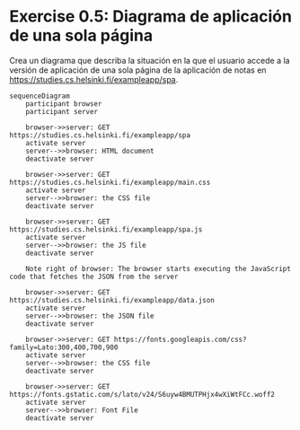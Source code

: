 # Exercise 0.5: Diagrama de aplicación de una sola página

Crea un diagrama que describa la situación en la que el usuario accede a la versión de aplicación de una sola página de la aplicación de notas en https://studies.cs.helsinki.fi/exampleapp/spa.

```mermaid
sequenceDiagram
    participant browser
    participant server

    browser->>server: GET https://studies.cs.helsinki.fi/exampleapp/spa
    activate server
    server-->>browser: HTML document
    deactivate server

    browser->>server: GET https://studies.cs.helsinki.fi/exampleapp/main.css
    activate server
    server-->>browser: the CSS file
    deactivate server

    browser->>server: GET https://studies.cs.helsinki.fi/exampleapp/spa.js
    activate server
    server-->>browser: the JS file
    deactivate server

    Note right of browser: The browser starts executing the JavaScript code that fetches the JSON from the server

    browser->>server: GET https://studies.cs.helsinki.fi/exampleapp/data.json
    activate server
    server-->>browser: the JSON file
    deactivate server

    browser->>server: GET https://fonts.googleapis.com/css?family=Lato:300,400,700,900
    activate server
    server-->>browser: the CSS file
    deactivate server

    browser->>server: GET https://fonts.gstatic.com/s/lato/v24/S6uyw4BMUTPHjx4wXiWtFCc.woff2
    activate server
    server-->>browser: Font File
    deactivate server